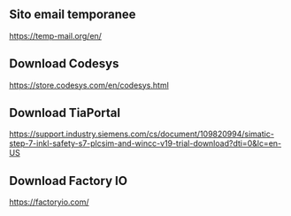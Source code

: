 
## Sito email temporanee
https://temp-mail.org/en/

## Download Codesys
https://store.codesys.com/en/codesys.html

## Download TiaPortal
https://support.industry.siemens.com/cs/document/109820994/simatic-step-7-inkl-safety-s7-plcsim-and-wincc-v19-trial-download?dti=0&lc=en-US

## Download Factory IO
https://factoryio.com/